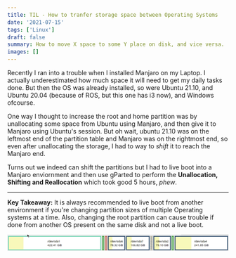 ```yaml
---
title: TIL - How to tranfer storage space between Operating Systems
date: '2021-07-15'
tags: ['Linux']
draft: false
summary: How to move X space to some Y place on disk, and vice versa.
images: []
---
```


Recently I ran into a trouble when I installed Manjaro on my Laptop. I actually underestimated how much space it will need to get my daily tasks done. But then the OS was already installed, so were Ubuntu 21.10, and Ubuntu 20.04 (because of ROS, but this one has i3 now), and Windows ofcourse.

One way I thought to increase the root and home partition was by unallocating some space from Ubuntu using Manjaro, and then give it to Manjaro using Ubuntu's session. But oh wait, ubuntu 21.10 was on the leftmost end of the partition table and Manjaro was on the rightmost end, so even after unallocating the storage, I had to way to _shift_ it to reach the Manjaro end. 

Turns out we indeed can shift the partitions but I had to live boot into a Manjaro enviornment and then use gParted to perform the **Unallocation, Shifting and Reallocation** which took good 5 hours, _phew_.

---

**Key Takeaway:** It is always recommended to live boot from another environment if you're changing partition sizes of multiple Operating systems at a time. Also, changing the root partition can cause trouble if done from another OS present on the same disk and not a live boot.

![disks](/static/images/disks.png)